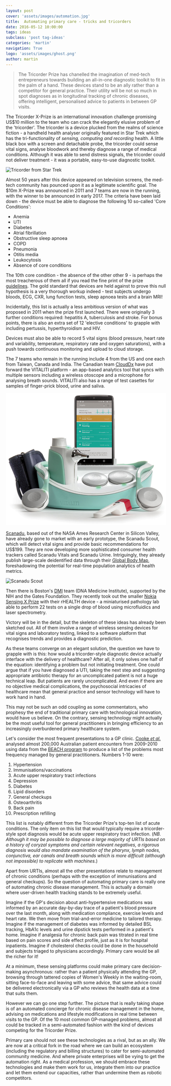 ```yaml
---
layout: post
cover: 'assets/images/automation.jpg'
title:  Automating primary care - tricks and tricorders
date: 2016-05-12 10:00:00
tags: ideas
subclass: 'post tag-ideas'
categories: 'martin'
navigation: True
logo: 'assets/images/ghost.png'
author: martin
---
```


> The Tricorder Prize has chanelled the imagination of med-tech entrepreneurs towards building an all-in-one diagnostic toolkit to fit in the palm of a hand. These devices stand to be an ally rather than a competitor for general practice. Their utility will be not so much in spot diagnoses as in longitudinal tracking of chronic diseases, offering intelligent, personalised advice to patients in between GP visits. 

The Tricorder X-Prize is an international innovation challenge promising US$10 million to the team who can crack the elegantly elusive problem of the 'tricorder'. The tricorder is a device plucked from the realms of science fiction - a handheld health analyser originally featured in Star Trek which has the tri-functionality of *sensing, computing and recording* health. A little black box with a screen and detachable probe, the tricorder could sense vital signs, analyse bloodwork and thereby diagnose a range of medical conditions. Although it was able to send distress signals, the tricorder could not deliver treatment - it was a portable, easy-to-use diagnostic toolkit. 

![Tricorder from Star Trek](http://static1.squarespace.com/static/53f7a34ae4b0586eb80a3c09/53f7c78de4b04ee49aa2474a/53f7c78ee4b0572e56056d98/1408747411611/04a-trekmed_low.jpg "Star Trek tricorder")

Almost 50 years after this device appeared on television screens, the med-tech community has pounced upon it as a legitimate scientific goal. The $10m X-Prize was announced in 2011 and 7 teams are now in the running, with the winner to be announced in early 2017. The criteria have been laid down - the device must be able to diagnose the following 10 so-called 'Core Conditions':

* Anemia
* UTI
* Diabetes
* Atrial fibrillation
* Obstructive sleep apnoea
* COPD
* Pneumonia
* Otitis media
* Leukocytosis
* Absence of core conditions

The 10th core condition - the absence of the other other 9 - is perhaps the most treacherous of them all if you read the fine print of the prize [guidelines](http://tricorder.xprize.org/about/guidelines). The gold standard that devices are held against to prove this null hypothesis is a very thorough workup indeed - test subjects undergo bloods, ECG, CXR, lung function tests, sleep apnoea tests and a brain MRI!

Incidentally, this list is actually a less ambitious version of what was proposed in 2011 when the prize first launched. There were originally 3 further conditions required: hepatitis A, tuberculosis and stroke. For bonus points, there is also an extra set of 12 'elective conditions' to grapple with including pertussis, hyperthyroidism and HIV.

Devices must also be able to record 5 vital signs (blood pressure, heart rate and variability, temperature, respiratory rate and oxygen saturations), with a push towards continuous monitoring and upload to cloud storage. 

The 7 teams who remain in the running include 4 from the US and one each from Taiwan, Canada and India. The Canadian team [CloudDx](http://www.clouddx.com/) have put forward the VITALITI platform - an app-based analytics tool that syncs with multiple sensors including a wireless otoscope and a microphone for analysing breath sounds. VITALITI also has a range of test casettes for samples of finger-prick blood, urine and saliva. 

![VITALITI platform](/assets/images/vitaliti.jpg "VITALITI platform")

[Scanadu](https://www.scanadu.com/), based out of the NASA Ames Research Center in Silicon Valley, have already gone to market with an early prototype, the Scanadu Scout, which will detect vital signs and provide basic recommendations for US$199.  They are now developing more sophisticated consumer health trackers called Scanadu Vitals and Scanadu Urine. Intriguingly, they already publish large-scale deidentified data through their [Global Body Map]( https://www.scanadu.com/globalbodymap/), foreshadowing the potential for real-time population analytics of health metrics. 

![Scanadu Scout](https://tctechcrunch2011.files.wordpress.com/2013/05/scanadu-scout.jpg "Scanadu Scout")

Then there is Boston's [DMI](http://www.dnamedinstitute.com/) team (DNA Medicine Institute), supported by the NIH and the Gates Foundation. They recently took out the smaller [Nokia Sensing X Prize](http://sensing.xprize.org/) with their rHEALTH device - a miniaturised pathology lab able to perform 22 tests on a single drop of blood using microfluidics and laser spectrometry.

Victory will be in the detail, but the skeleton of these ideas has already been sketched out. All of them involve a range of wireless sensing devices for vital signs and laboratory testing, linked to a software platform that recognises trends and provides a diagnostic prediction.   

As these teams converge on an elegant solution, the question we have to grapple with is this: how would a tricorder-style diagnostic device actually interface with the delivery of healthcare? After all, it only solves one half of the equation: identifying a problem but not initiating treatment. One could argue that if you have diagnosed a UTI, taking the next step and suggesting appropriate antibiotic therapy for an uncomplicated patient is not a huge technical leap. But patients are rarely uncomplicated. And even if there are no objective medical complications, the psychosocial intricacies of healthcare mean that general practice and sensor technology will have to work hand in hand. 

This may not be such an odd coupling as some commentators, who prophesy the end of traditional primary care with technological innovation, would have us believe. On the contrary, sensing technology might actually be the most useful tool for general practitioners in bringing efficiency to an increasingly overburdened primary healthcare system. 

Let's consider the most frequent presentations to a GP clinic. [Cooke *et al.*]( http://www.racgp.org.au/afp/2013/januaryfebruary/common-general-practice-presentations/) analysed almost 200,000 Australian patient encounters from 2009-2010 using data from the [BEACH program](http://sydney.edu.au/medicine/fmrc/beach/) to produce a list of the problems most frequency managed by general practitioners. Numbers 1-10 were: 

1. Hypertension
2. Immunisations/vaccinations
3. Acute upper respiratory tract infections
4. Depression
5. Diabetes
6. Lipid disorders
7. General checkups
8. Osteoarthritis
9. Back pain
10. Prescription refilling

This list is notably different from the Tricorder Prize's top-ten list of acute conditions. The only item on this list that would typically require a tricorder-style spot diagnosis would be acute upper respiratory tract infection. (*NB. Although it may be possible to diagnose a large majority of URTIs based on a history of coryzal symptoms and certain relevant negatives, a rigorous diagnosis would also mandate examination of the pharynx, lymph nodes, conjunctiva, ear canals and breath sounds which is more difficult (although not impossible) to replicate with machines.*)

Apart from URTIs, almost all the other presentations relate to management of chronic conditions (perhaps with the exception of immunisations and general checkups). So the question of automating primary care is really one of automating chronic disease management. This is actually a domain where user-driven health tracking stands to be extremely useful. 

Imagine if the GP's decision about anti-hypertensive medications was informed by an accurate day-by-day trace of a patient's blood pressure over the last month, along with medication compliance, exercise levels and heart rate. We then move from trial-and-error medicine to tailored therapy. Imagine if the management of diabetes was informed by detailed BSL tracking, HbA1c levels and urine dipstick tests performed in a patient's home. Imagine if analgesia for chronic back pain was titrated in real time based on pain scores and side effect profile, just as it is for hospital inpatients. Imagine if cholesterol checks could be done in the household and subjects triaged to physicians accordingly. Primary care would be all the richer for it!

At a minimum, these sensing platforms could make primary care decision-making asynchronous: rather than a patient physically attending the GP, browsing through tattered copies of Women's Weekly in the waiting-room, sitting face-to-face and leaving with some advice, that same advice could be delivered electronically via a GP who reviews the health data at a time that suits them. 

However we can go one step further. The picture that is really taking shape is of an automated concierge for chronic disease management in the home, advising on medications and lifestyle modifications in real time between visits to the GP. Of the 10 most common GP-managed problems, almost all could be tracked in a semi-automated fashion with the kind of devices competing for the Tricorder Prize.  

Primary care should not see these technologies as a rival, but as an ally. We are now at a critical fork in the road where we can build an ecosystem (including the regulatory and billing structures) to cater for semi-automated community medicine. And where private enterprises will be vying to get the automation right. As a medical profession, we should embrace these technologies and make them work for us, integrate them into our practice and let them extend our capacities, rather than undermine them as robotic competitors. 

